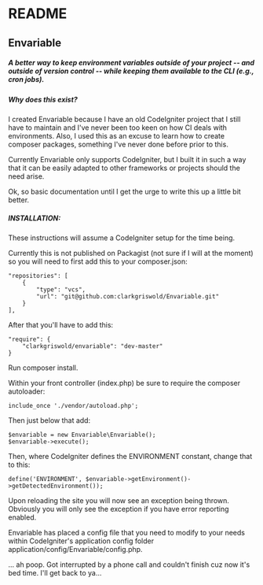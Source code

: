 # README #

Envariable
----------

##### A better way to keep environment variables outside of your project -- and outside of version control -- while keeping them available to the CLI (e.g., cron jobs).


##### Why does this exist?

I created Envariable because I have an old CodeIgniter project that I still have to maintain and I've never been too keen on how CI deals with environments. Also, I used this as an excuse to learn how to create composer packages, something I've never done before prior to this.

Currently Envariable only supports CodeIgniter, but I built it in such a way that it can be easily adapted to other frameworks or projects should the need arise.

Ok, so basic documentation until I get the urge to write this up a little bit better.


##### INSTALLATION:

These instructions will assume a CodeIgniter setup for the time being.

Currently this is not published on Packagist (not sure if I will at the moment) so you will need to first add this to your composer.json:

    "repositories": [
        {
            "type": "vcs",
            "url": "git@github.com:clarkgriswold/Envariable.git"
        }
    ],

After that you'll have to add this:

    "require": {
        "clarkgriswold/envariable": "dev-master"
    }


Run composer install.

Within your front controller (index.php) be sure to require the composer autoloader:

    include_once './vendor/autoload.php';

Then just below that add:

    $envariable = new Envariable\Envariable();
    $envariable->execute();

Then, where CodeIgniter defines the ENVIRONMENT constant, change that to this:

    define('ENVIRONMENT', $envariable->getEnvironment()->getDetectedEnvironment());


Upon reloading the site you will now see an exception being thrown. Obviously you will only see the exception if you have error reporting enabled.

Envariable has placed a config file that you need to modify to your needs within CodeIgniter's application config folder application/config/Envariable/config.php.

... ah poop. Got interrupted by a phone call and couldn't finish cuz now it's bed time. I'll get back to ya...


